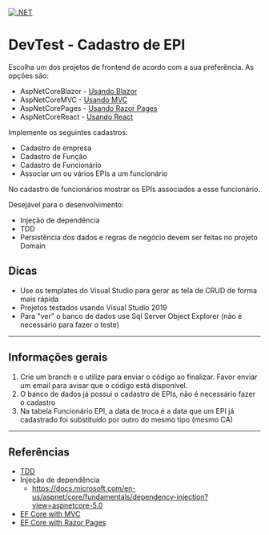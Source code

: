 [![.NET](https://github.com/cvti2018/devtest-2021/actions/workflows/dotnet.yml/badge.svg)](https://github.com/cvti2018/devtest-2021/actions/workflows/dotnet.yml)

# DevTest - Cadastro de EPI

Escolha um dos projetos de frontend de acordo com a sua preferência. As opções são:
- AspNetCoreBlazor - [Usando Blazor](https://docs.microsoft.com/en-us/aspnet/core/blazor/?view=aspnetcore-5.0)
- AspNetCoreMVC - [Usando MVC](https://docs.microsoft.com/en-us/aspnet/core/mvc/overview?view=aspnetcore-5.0)
- AspNetCorePages - [Usando Razor Pages](https://docs.microsoft.com/en-us/aspnet/core/razor-pages/?view=aspnetcore-5.0&tabs=visual-studio)
- AspNetCoreReact - [Usando React](https://docs.microsoft.com/en-us/aspnet/core/client-side/spa/react?view=aspnetcore-5.0&tabs=visual-studio)

Implemente os seguintes cadastros:

- Cadastro de empresa
- Cadastro de Função
- Cadastro de Funcionário
- Associar um ou vários EPIs a um funcionário

No cadastro de funcionários mostrar os EPIs associados a esse funcionário.

Desejável para o desenvolvimento:
- Injeção de dependência
- TDD
- Persistência dos dados e regras de negócio devem ser feitas no projeto Domain

## Dicas
- Use os templates do Visual Studio para gerar as tela de CRUD de forma mais rápida
- Projetos testados usando Visual Studio 2019
- Para "ver" o banco de dados use Sql Server Object Explorer (não é necessário para fazer o teste)

---
## Informações gerais

1. Crie um branch e o utilize para enviar o código ao finalizar. Favor enviar um email para avisar que o código está disponível.
2. O banco de dados já possui o cadastro de EPIs, não é necessário fazer o cadastro
3. Na tabela Funcionário EPI, a data de troca é a data que um EPI já cadastrado foi substituído por outro do mesmo tipo (mesmo CA)

---
## Referências
- [TDD](https://en.wikipedia.org/wiki/Test-driven_development)
- Injeção de dependência
    - https://docs.microsoft.com/en-us/aspnet/core/fundamentals/dependency-injection?view=aspnetcore-5.0
- [EF Core with MVC](https://docs.microsoft.com/en-us/aspnet/core/data/ef-mvc/intro?view=aspnetcore-5.0)
- [	EF Core with Razor Pages ](https://docs.microsoft.com/en-us/aspnet/core/data/ef-rp/intro?view=aspnetcore-5.0&tabs=visual-studio)
